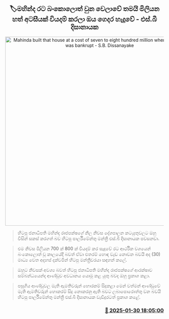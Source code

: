<p align='center'><b><h2 align='center' title='Mahinda built that house at a cost of seven to eight hundred million when the country was bankrupt - S.B. Dissanayake'>🏷මහින්ද රට බංකොලොත් වුන වෙලාවේ තමයි මිලියන හත් අටසීයක් වියදම් කරලා ඔය ගෙදර හැදුවේ - එස්.බී දිසානායක</h2></b></p>
<p align='center'><img src='https://helakuru.sgp1.cdn.digitaloceanspaces.com/esana/images/lib/sb-disanayake-new.jpg' width='600' alt='Mahinda built that house at a cost of seven to eight hundred million when the country was bankrupt - S.B. Dissanayake'></p>

> හිටපු ජනාධිපති මහින්ද රාජපක්ෂගේ නිල නිවස දේශපාලන කටයුතුවලට ඔහු විසින් සකස් කරගත් බව හිටපු පාර්ලිමේන්තු මන්ත්‍රී එස්.බී දිසානායක පවසනවා.

> එම නිවස මිලියන 700 ක් 800 ක් වියදම් කර සෑදුවේ රට ආර්ථික වශයෙන් බංකොලොත් වූ කාලයේදී බවත් ඒවා එතරම් හොඳ වැඩ නොවන බවයි අද (30) මාධ්‍ය වෙත අදහස් දක්වමින් හිටපු මන්ත්‍රීවරයා සඳහන් කලේ.

> ඔහුට නිවසක් අවශ්‍ය බවත් හිටපු ජනාධිපති මහින්ද රාජපක්ෂගේ ආරක්ෂාව සම්බන්ධයෙන්ද ආණ්ඩුව අවධානය යොමු කළ යුතු බවද ඔහු ප්‍රකාශ කළා.

> පසුගිය ආණ්ඩුවල මැති ඇමතිවරුන් හොරකම් සිදුකළා මෙන් වත්මන් ආණ්ඩුවේ මැති ඇමතිවරුන් හොකරම් සිදු නොකරනු ඇති බවට ලබාපොරොත්තු වන බවයි හිටපු පාර්ලිමේන්තු මන්ත්‍රී එස්.බී දිසානායක වැඩිදුරටත් ප්‍රකාශ කළේ. 



<h3 align='right'><a href='https://www.helakuru.lk/esana/p/107042/'>📅 2025-01-30 18:05:00</a></h3>
